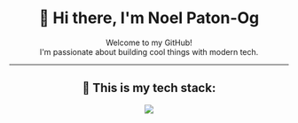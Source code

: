 <h1 align="center">👋 Hi there, I'm Noel Paton-Og</h1>

<p align="center">Welcome to my GitHub!<br>
I'm passionate about building cool things with modern tech.</p>

---

<h2 align="center">🚀 This is my tech stack:</h2>

<p align="center">
  <a href="https://skillicons.dev">
    <img src="https://skillicons.dev/icons?i=html,css,js,react,nodejs" />
  </a>
</p>
